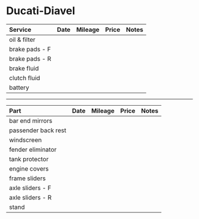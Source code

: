 # Ducati-Diavel

| Service         | Date            | Mileage         | Price           | Notes           |
| :-------------- | --------------- | --------------- | --------------- | --------------- |
| oil & filter    |                 |                 |                 |                 |
| brake pads - F  |                 |                 |                 |                 |
| brake pads - R  |                 |                 |                 |                 |
| brake fluid     |                 |                 |                 |                 |
| clutch fluid    |                 |                 |                 |                 |
| battery         |                 |                 |                 |                 |

*****

| Part                 | Date            | Mileage         | Price           | Notes           |
| :------------------- | --------------- | --------------- | --------------- | --------------- |
| bar end mirrors      |                 |                 |                 |                 |
| passender back rest  |                 |                 |                 |                 |
| windscreen           |                 |                 |                 |                 |
| fender eliminator    |                 |                 |                 |                 |
| tank protector       |                 |                 |                 |                 |
| engine covers        |                 |                 |                 |                 |
| frame sliders        |                 |                 |                 |                 |
| axle sliders - F     |                 |                 |                 |                 |
| axle sliders - R     |                 |                 |                 |                 |
| stand                |                 |                 |                 |                 |
